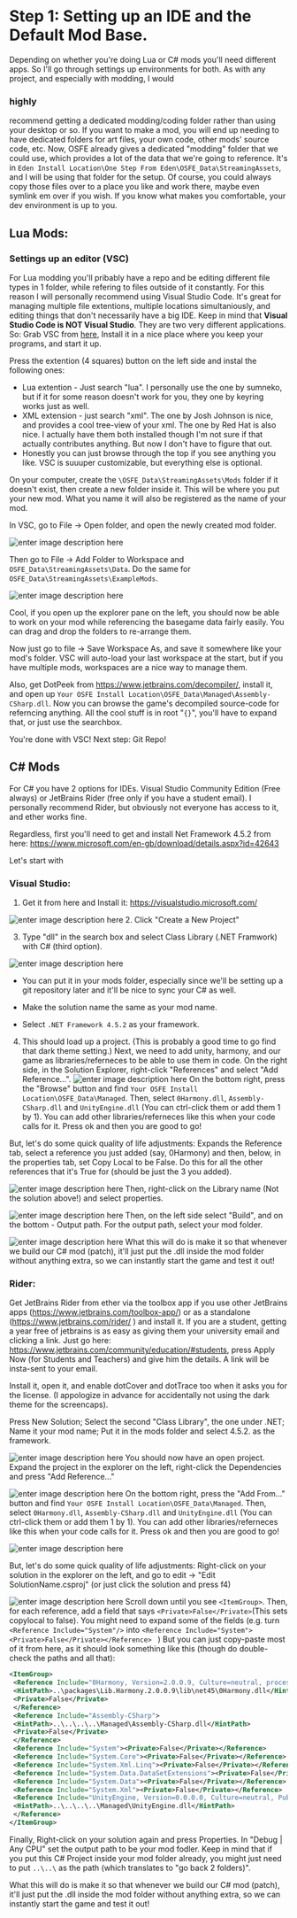 # Step 1: Setting up an IDE and the Default Mod Base.

Depending on whether you're doing Lua or C# mods you'll need different apps. So I'll go through settings up environments for both. As with any project, and especially with modding, I would

### highly

recommend getting a dedicated modding/coding folder rather than using your desktop or so. If you want to make a mod, you will end up needing to have dedicated folders for art files, your own code, other mods' source code, etc. Now, OSFE already gives a dedicated "modding" folder that we could use, which provides a lot of the data that we're going to reference.
It's in `Eden Install Location\One Step From Eden\OSFE_Data\StreamingAssets`, and I will be using that folder for the setup. 
Of course, you could always copy those files over to a place you like and work there, maybe even symlink em over if you wish. If you know what makes you comfortable, your dev environment is up to you.

## Lua Mods:   

### Settings up an editor (VSC)
For Lua modding you'll pribably have a repo and be editing different file types in 1 folder, while refering to files outside of it constantly. For this reason I will personally recommend using Visual Studio Code. It's great for managing multiple file extentions, multiple locations simultaniously, and editing things that don't necessarily have a big IDE.
Keep in mind that **Visual Studio Code is NOT Visual Studio**. They are two very different applications. So:
Grab VSC from [here](https://code.visualstudio.com/), Install it in a nice place where you keep your programs, and start it up.

Press the extention (4 squares) button on the left side and instal the following ones:
* Lua extention - Just search "lua". I personally use the one by sumneko, but if it for some reason doesn't work for you, they one by keyring works just as well. 
* XML extension - just search "xml". The one by Josh Johnson is nice, and provides a cool tree-view of your xml. The one by Red Hat is also nice. I actually have them both installed though I'm not sure if that actually contributes anything. But now I don't have to figure that out.
* Honestly you can just browse through the top if you see anything you like. VSC is suuuper customizable, but everything else is optional.

On your computer, create the `\OSFE_Data\StreamingAssets\Mods`  folder if it doesn't exist, then create a new folder inside it. This will be where you put your new mod. What you name it will also be registered as the name of your mod.

In VSC, go to File -> Open folder, and open the newly created mod folder.

![enter image description here](https://i.imgur.com/pQ4J2bs.png)

Then go to File -> Add Folder to Workspace and `OSFE_Data\StreamingAssets\Data`. Do the same for `OSFE_Data\StreamingAssets\ExampleMods`.

![enter image description here](https://i.imgur.com/kf5MhTT.png)

Cool, if you open up the explorer pane on the left, you should now be able to work on your mod while referencing the basegame data fairly easily. You can drag and drop the folders to re-arrange them. 

Now just go to file -> Save Workspace As, and save it somewhere like your mod's folder. VSC will auto-load your last workspace at the start, but if you have multiple mods, workspaces are a nice way to manage them.

Also, get DotPeek from https://www.jetbrains.com/decompiler/, install it, and open up
`Your OSFE Install Location\OSFE_Data\Managed\Assembly-CSharp.dll`. Now you can browse the game's decompiled source-code for referncing anything. All the cool stuff is in root "`{}`", you'll have to expand that, or just use the searchbox.

You're done with VSC! Next step: Git Repo!
 
## C# Mods
For C# you have 2 options for IDEs.
Visual Studio Community Edition (Free always) or JetBrains Rider (free only if you have a student email). I personally recommend Rider, but obviously not everyone has access to it, and ether works fine.

Regardless, first you'll need to get and install Net Framework 4.5.2 from here:
https://www.microsoft.com/en-gb/download/details.aspx?id=42643

Let's start with
### Visual Studio:
1. Get it from here and Install it: 
https://visualstudio.microsoft.com/

![enter image description here](https://i.imgur.com/XYyirar.png)
2. Click "Create a New Project"

3. Type "dll" in the search box and select Class Library (.NET Framwork) with C# (third option).

![enter image description here](https://i.imgur.com/ueH3phR.png)
* You can put it in your mods folder, especially since we'll be setting up a git repository later and it'll be nice to sync your C# as well.

* Make the solution name the same as your mod name.

* Select `.NET Framework 4.5.2` as your framework.

4. This should load up a project. (This is probably a good time to go find that dark theme setting.) Next, we need to add unity, harmony, and our game as libraries/referneces to be able to use them in code. On the right side, in the Solution Explorer, right-click "References" and select "Add Reference...".
 ![enter image description here](https://i.imgur.com/YZEqPwN.png)
  On the bottom right, press the "Browse" button and find `Your OSFE Install Location\OSFE_Data\Managed`. Then, select `0Harmony.dll`, `Assembly-CSharp.dll` and `UnityEngine.dll`  (You can ctrl-click them or add them 1 by 1). You can add other libraries/referneces like this when your code calls for it. Press ok and then you are good to go! 

But, let's do some quick quality of life adjustments:
Expands the Reference tab, select a reference you just added (say, 0Harmony) and then, below, in the properties tab, set Copy Local to be False. Do this for all the other references that it's True for (should be just the 3 you added).

![enter image description here](https://i.imgur.com/cXxvb2V.png)
Then, right-click on the Library name (Not the solution above!) and select properties.
 
![enter image description here](https://i.imgur.com/1UkBw8C.png)
Then, on the left side select "Build", and on the bottom - Output path. For the output path, select your mod folder.

![enter image description here](https://i.imgur.com/54VyEHA.png)
What this will do is make it so that whenever we build our C# mod (patch), it'll just put the .dll inside the mod folder without anything extra, so we can instantly start the game and test it out!


### Rider:

Get JetBrains Rider from ether via the toolbox app if you use other JetBrains apps (https://www.jetbrains.com/toolbox-app/) or as a standalone (https://www.jetbrains.com/rider/ ) and install it. If you are a student, getting a year free of jetbrains is as easy as giving them your university email and clicking a link. Just go here: https://www.jetbrains.com/community/education/#students, press Apply Now (for Students and Teachers) and give him the details. A link will be insta-sent to your email.

Install it, open it, and enable dotCover and dotTrace too when it asks you for the license. (I appologize in advance for accidentally not using the dark theme for the screencaps).

Press New Solution; Select the second "Class Library", the one under .NET; Name it your mod name; Put it in the mods folder and select 4.5.2. as the framework.

![enter image description here](https://i.imgur.com/cx45Ejq.png)
You should now have an open project. Expand the project in the explorer on the left, right-click the Dependencies and press "Add Reference..."

![enter image description here](https://i.imgur.com/Hl5NFKi.png)
On the bottom right, press the "Add From..." button and find `Your OSFE Install Location\OSFE_Data\Managed`. Then, select `0Harmony.dll`, `Assembly-CSharp.dll` and `UnityEngine.dll`  (You can ctrl-click them or add them 1 by 1). You can add other libraries/referneces like this when your code calls for it. Press ok and then you are good to go!
 
![enter image description here](https://i.imgur.com/tTIc9ua.png)

But, let's do some quick quality of life adjustments:
Right-click on your solution in the explorer on the left, and go to edit -> "Edit SolutionName.csproj" (or just click the solution and press f4)

![enter image description here](https://i.imgur.com/LjX42hE.png)
Scroll down until you see `<ItemGroup>`. 
Then, for each reference, add a field that says `<Private>False</Private>`(This sets copylocal to false).
You might need to expand some of the fields (e.g. turn  `<Reference Include="System"/>` into `<Reference Include="System"><Private>False</Private></Reference> ` )
But you can just copy-paste most of it from here, as it should look something like this (though do double-check the paths and all that):

```xml
<ItemGroup>  
 <Reference Include="0Harmony, Version=2.0.0.9, Culture=neutral, processorArchitecture=MSIL">  
 <HintPath>..\packages\Lib.Harmony.2.0.0.9\lib\net45\0Harmony.dll</HintPath>  
 <Private>False</Private>  
 </Reference>  
 <Reference Include="Assembly-CSharp">  
 <HintPath>..\..\..\..\Managed\Assembly-CSharp.dll</HintPath>  
 <Private>False</Private>  
 </Reference>  
 <Reference Include="System"><Private>False</Private></Reference>  
 <Reference Include="System.Core"><Private>False</Private></Reference>  
 <Reference Include="System.Xml.Linq"><Private>False</Private></Reference>  
 <Reference Include="System.Data.DataSetExtensions"><Private>False</Private></Reference>  
 <Reference Include="System.Data"><Private>False</Private></Reference>  
 <Reference Include="System.Xml"><Private>False</Private></Reference>  
 <Reference Include="UnityEngine, Version=0.0.0.0, Culture=neutral, PublicKeyToken=null">  
 <HintPath>..\..\..\..\Managed\UnityEngine.dll</HintPath>  
 </Reference>   
</ItemGroup>
```

Finally, Right-click on your solution again and press Properties. In "Debug | Any CPU" set the output path to be your mod fodler. Keep in mind that if you put this C# Project inside your mod folder already, you might just need to put  `..\..\` as the path (which translates to "go back 2 folders)".

What this will do is make it so that whenever we build our C# mod (patch), it'll just put the .dll inside the mod folder without anything extra, so we can instantly start the game and test it out!

